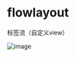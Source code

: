 # flowlayout
标签流（自定义view）

![image](https://github.com/dongyeforever/flowlayout/raw/Screenshot——tk.dongye.flowlayout.png)
